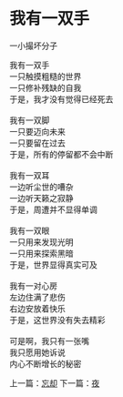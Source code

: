 # 我有一双手
一小撮坏分子

我有一双手\
一只触摸粗糙的世界\
一只修补残缺的自我\
于是，我才没有觉得已经死去\
\
我有一双脚\
一只要迈向未来\
一只要留在过去\
于是，所有的停留都不会中断\
\
我有一双耳\
一边听尘世的嘈杂\
一边听天籁之寂静\
于是，周遭并不显得单调\
\
我有一双眼\
一只用来发现光明\
一只用来探索黑暗\
于是，世界显得真实可及\
\
我有一对心房\
左边住满了悲伤\
右边安放着快乐\
于是，这世界没有失去精彩\
\
可是啊，我只有一张嘴\
我只愿用她诉说\
内心不断增长的秘密



上一篇：[忘却](f562d253d40c417ca99a42d91e03c0bf.md)  下一篇：[夜](0fa6fc0563184afd83d9aabec4134ab5.md)

